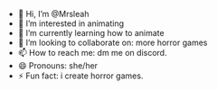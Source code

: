 - 👋 Hi, I’m @Mrsleah
- 👀 I’m interested in animating
- 🌱 I’m currently learning how to animate
- 💞️ I’m looking to collaborate on: more horror games
- 📫 How to reach me: dm me on discord.
- 😄 Pronouns: she/her
- ⚡ Fun fact: i create horror games.

<!---
Mrsleah/Mrsleah is a ✨ special ✨ repository because its `README.md` (this file) appears on your GitHub profile.
You can click the Preview link to take a look at your changes.
--->
